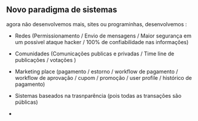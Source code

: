 

## Novo paradigma de sistemas 

agora não desenvolvemos mais, sites ou programinhas, desenvolvemos :

* Redes (Permissionamento / Envio de mensagens / Maior segurança em um possivel ataque hacker / 100% de confiabilidade nas informações)
* Comunidades (Comunicações publicas e privadas / Time line de publicações / votações )
* Marketing place (pagamento / estorno / workflow de pagamento / workflow de aprovação / cupom / promoção / user profile / histórico de pagamento)



* Sistemas baseados na trasnparência (pois todas as transações são públicas)
* 